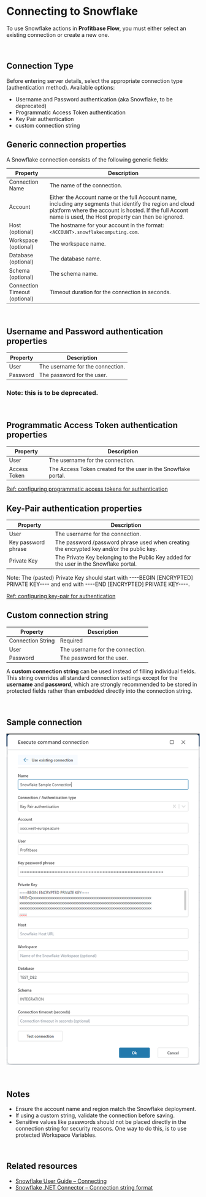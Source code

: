 # Connecting to Snowflake

To use Snowflake actions in **Profitbase Flow**, you must either select an existing connection or create a new one.

<br/>

## Connection Type
Before entering server details, select the appropriate connection type (authentication method). Available options:
   
 - Username and Password authentication (aka Snowflake, to be deprecated) 
 - Programmatic Access Token authentication 
 - Key Pair authentication 
 - custom connection string  


## Generic connection properties

A Snowflake connection consists of the following generic fields:

| Property                   | Description                 |
| -------------------------- | --------------------------- |
| Connection Name            | The name of the connection. |
| Account             | Either the Account name or the full Account name, including any segments that identify the region and cloud platform where the account is hosted. If the full Accont name is used, the Host property can then be ignored. |
| Host               (optional)  | The hostname for your account in the format: `<ACCOUNT>.snowflakecomputing.com`. |
| Workspace          (optional)  | The workspace name. |
| Database            (optional) | The database name. |
| Schema             (optional)  | The schema name. |
| Connection Timeout  (optional) | Timeout duration for the connection in seconds. |

<br/>

## Username and Password authentication properties

| Property            | Description   |
| --------------------| -------------------------------- |
| User                | The username for the connection. |
| Password            | The password for the user. |

### Note: this is to be deprecated. 


<br/>

## Programmatic Access Token authentication properties

| Property      | Description                 |
| ------------- | -------------------------------------------------------------- |
| User          | The username for the connection. |
| Access Token  | The Access Token created for the user in the Snowflake portal. |

[Ref: configuring programmatic access tokens for authentication](https://docs.snowflake.com/en/user-guide/programmatic-access-tokens)
<br/>

## Key-Pair authentication properties

| Property            | Description                 |
| --------------------| ----------------------------------------------------------------------------------------- |
| User                | The username for the connection. |
| Key password phrase | The password /password phrase used when creating the encrypted key and/or the public key. |
| Private Key         | The Private Key belonging to the Public Key added for the user in the Snowflake portal. |

Note: The (pasted) Private Key should start with ----BEGIN [ENCRYPTED] PRIVATE KEY---- and end with ----END [ENCRYPTED] PRIVATE KEY----.

[Ref: configuring key-pair for authentication](https://docs.snowflake.com/en/user-guide/key-pair-auth)
<br/>

## Custom connection string

| Property          | Description   |
| ------------------| ------------------------------------------------------------------------------------------------ |
| Connection String | Required | A full custom connection string that defines all necessary parameters for connecting. |
| User              | The username for the connection. |
| Password          | The password for the user. |

A **custom connection string** can be used instead of filling individual fields.  
This string overrides all standard connection settings except for the **username** and **password**, which are strongly recommended to be stored in protected fields rather than embedded directly into the connection string.

<br/>

## Sample connection

![Snowflake connection](../../../../images/flow/action-snowflake-connection.png)

<br/>

## Notes

- Ensure the account name and region match the Snowflake deployment.
- If using a custom string, validate the connection before saving.
- Sensitive values like passwords should not be placed directly in the connection string for security reasons. One way to do this, is to use protected Workspace Variables.

<br/>

## Related resources

- [Snowflake User Guide – Connecting](https://docs.snowflake.com/en/user-guide/connecting)
- [Snowflake .NET Connector – Connection string format](https://github.com/snowflakedb/snowflake-connector-net/blob/master/doc/Connecting.md)
